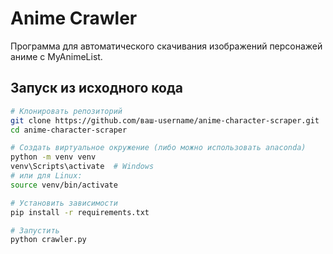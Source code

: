 # Anime Crawler
Программа для автоматического скачивания изображений персонажей аниме с MyAnimeList.


## Запуск из исходного кода
```bash
# Клонировать репозиторий
git clone https://github.com/ваш-username/anime-character-scraper.git
cd anime-character-scraper

# Создать виртуальное окружение (либо можно использовать anaconda)
python -m venv venv
venv\Scripts\activate  # Windows
# или для Linux:
source venv/bin/activate

# Установить зависимости
pip install -r requirements.txt

# Запустить
python crawler.py
```